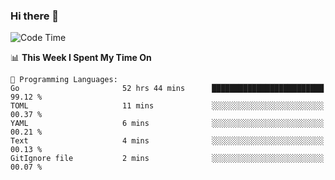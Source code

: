 ### Hi there 👋

<!--
**CrazyCollin/crazycollin** is a ✨ _special_ ✨ repository because its `README.md` (this file) appears on your GitHub profile.

Here are some ideas to get you started:

- 🔭 I’m currently working on ...
- 🌱 I’m currently learning ...
- 👯 I’m looking to collaborate on ...
- 🤔 I’m looking for help with ...
- 💬 Ask me about ...
- 📫 How to reach me: ...
- 😄 Pronouns: ...
- ⚡ Fun fact: ...
-->

<!--START_SECTION:waka-->
![Code Time](http://img.shields.io/badge/Code%20Time-1%2C356%20hrs%2012%20mins-blue)

📊 **This Week I Spent My Time On** 

```text
💬 Programming Languages: 
Go                       52 hrs 44 mins      █████████████████████████   99.12 % 
TOML                     11 mins             ░░░░░░░░░░░░░░░░░░░░░░░░░   00.37 % 
YAML                     6 mins              ░░░░░░░░░░░░░░░░░░░░░░░░░   00.21 % 
Text                     4 mins              ░░░░░░░░░░░░░░░░░░░░░░░░░   00.13 % 
GitIgnore file           2 mins              ░░░░░░░░░░░░░░░░░░░░░░░░░   00.07 % 
```


<!--END_SECTION:waka-->
